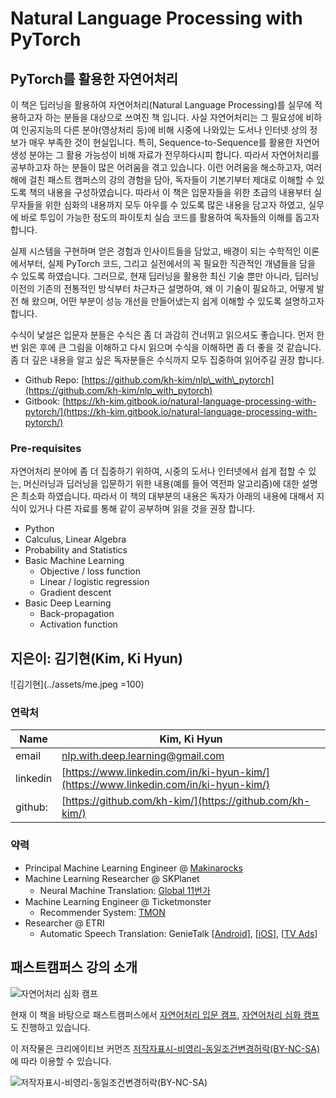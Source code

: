 # Natural Language Processing with PyTorch

## PyTorch를 활용한 자연어처리

이 책은 딥러닝을 활용하여 자연어처리(Natural Language Processing)를 실무에 적용하고자 하는 분들을 대상으로 쓰여진 책 입니다. 사실 자연어처리는 그 필요성에 비하여 인공지능의 다른 분야(영상처리 등)에 비해 시중에 나와있는 도서나 인터넷 상의 정보가 매우 부족한 것이 현실입니다. 특히, Sequence-to-Sequence를 활용한 자연어 생성 분야는 그 활용 가능성이 비해 자료가 전무하다시피 합니다. 따라서 자연어처리를 공부하고자 하는 분들이 많은 어려움을 겪고 있습니다. 이런 어려움을 해소하고자, 여러해에 걸친 패스트 캠퍼스의 강의 경험을 담아, 독자들이 기본기부터 제대로 이해할 수 있도록 책의 내용을 구성하였습니다. 따라서 이 책은 입문자들을 위한 초급의 내용부터 실무자들을 위한 심화의 내용까지 모두 아우를 수 있도록 많은 내용을 담고자 하였고, 실무에 바로 투입이 가능한 정도의 파이토치 실습 코드를 활용하여 독자들의 이해를 돕고자 합니다.

실제 시스템을 구현하며 얻은 경험과 인사이트들을 담았고, 배경이 되는 수학적인 이론에서부터, 실제 PyTorch 코드, 그리고 실전에서의 꼭 필요한 직관적인 개념들을 담을 수 있도록 하였습니다. 그러므로, 현재 딥러닝을 활용한 최신 기술 뿐만 아니라, 딥러닝 이전의 기존의 전통적인 방식부터 차근차근 설명하여, 왜 이 기술이 필요하고, 어떻게 발전 해 왔으며, 어떤 부분이 성능 개선을 만들어냈는지 쉽게 이해할 수 있도록 설명하고자 합니다.

수식이 낯설은 입문자 분들은 수식은 좀 더 과감히 건너뛰고 읽으셔도 좋습니다. 먼저 한번 읽은 후에 큰 그림을 이해하고 다시 읽으며 수식을 이해하면 좀 더 좋을 것 같습니다. 좀 더 깊은 내용을 알고 싶은 독자분들은 수식까지 모두 집중하여 읽어주길 권장 합니다.

* Github Repo: [https://github.com/kh-kim/nlp\_with\_pytorch](https://github.com/kh-kim/nlp_with_pytorch)
* Gitbook: [https://kh-kim.gitbook.io/natural-language-processing-with-pytorch/](https://kh-kim.gitbook.io/natural-language-processing-with-pytorch/)

### Pre-requisites

자연어처리 분야에 좀 더 집중하기 위하여, 시중의 도서나 인터넷에서 쉽게 접할 수 있는, 머신러닝과 딥러닝을 입문하기 위한 내용(예를 들어 역전파 알고리즘)에 대한 설명은 최소화 하였습니다. 따라서 이 책의 대부분의 내용은 독자가 아래의 내용에 대해서 지식이 있거나 다른 자료를 통해 같이 공부하며 읽을 것을 권장 합니다.

* Python
* Calculus, Linear Algebra
* Probability and Statistics
* Basic Machine Learning
  * Objective / loss function
  * Linear / logistic regression
  * Gradient descent
* Basic Deep Learning
  * Back-propagation
  * Activation function

## 지은이: 김기현(Kim, Ki Hyun)

![김기현](../assets/me.jpeg =100)

### 연락처

|Name|Kim, Ki Hyun|
|-|-|
|email|nlp.with.deep.learning@gmail.com|
|linkedin|[https://www.linkedin.com/in/ki-hyun-kim/](https://www.linkedin.com/in/ki-hyun-kim/)|
|github:|[https://github.com/kh-kim/](https://github.com/kh-kim/)|

### 약력

* Principal Machine Learning Engineer @ [Makinarocks](http://makinarocks.ai)
* Machine Learning Researcher @ SKPlanet 
  * Neural Machine Translation: [Global 11번가](http://global.11st.co.kr/html/en/main_en.html?trlang=en)
* Machine Learning Engineer @ Ticketmonster 
  * Recommender System: [TMON](http://www.ticketmonster.co.kr/)
* Researcher @ ETRI 
  * Automatic Speech Translation: GenieTalk \[[Android](https://play.google.com/store/apps/details?id=com.hancom.interfree.genietalk&hl=ko)\], \[[iOS](https://itunes.apple.com/kr/app/지니톡-genietalk/id1104930501?mt=8)\], \[[TV Ads](https://www.youtube.com/watch?v=Jda0G0yhWpM)\]

## 패스트캠퍼스 강의 소개
![자연어처리 심화 캠프](../assets/fastcampus_lecture.png)

현재 이 책을 바탕으로 패스트캠퍼스에서 [자연어처리 입문 캠프](https://www.fastcampus.co.kr/data_camp_nlpbasic/), [자연어처리 심화 캠프](http://www.fastcampus.co.kr/data_camp_nlpadv/)도 진행하고 있습니다.

이 저작물은 크리에이티브 커먼즈 [저작자표시-비영리-동일조건변경허락(BY-NC-SA)](https://creativecommons.org/licenses/by-nc-sa/2.0/kr/)에 따라 이용할 수 있습니다.

![저작자표시-비영리-동일조건변경허락(BY-NC-SA)](../assets/ccl.png)

